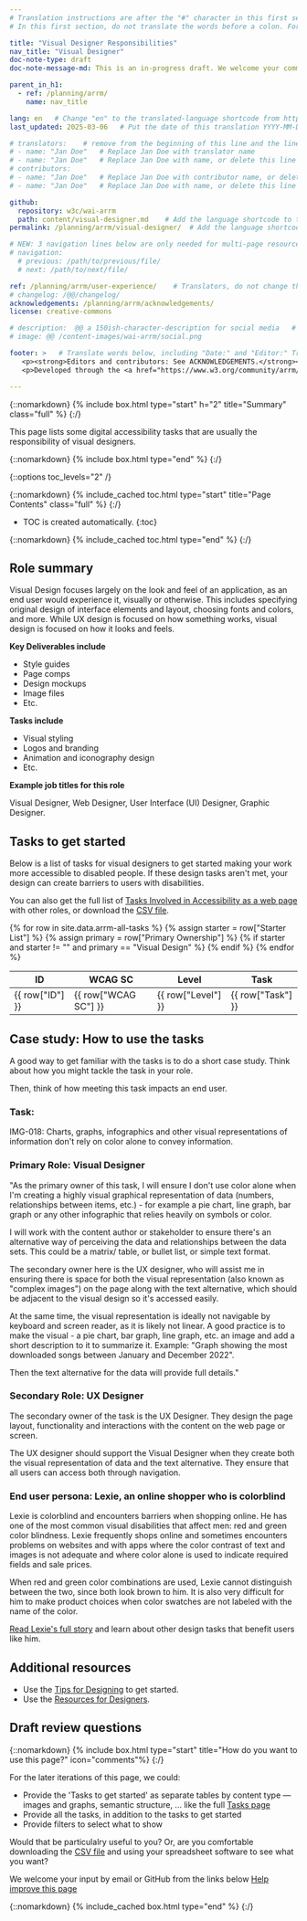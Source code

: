 ```yaml
---
# Translation instructions are after the "#" character in this first section. They are comments that do not show up in the web page. You do not need to translate the instructions after #.
# In this first section, do not translate the words before a colon. For example, do not translate "title:". Do translate the text after "title:".

title: "Visual Designer Responsibilities"
nav_title: "Visual Designer"
doc-note-type: draft
doc-note-message-md: This is an in-progress draft. We welcome your comments via GitHub or email from the links below under [Help improve this page](#helpimprove). You are also welcome to join the [ARRM Community Group](https://www.w3.org/community/arrm/) to contribute.

parent_in_h1:
  - ref: /planning/arrm/
    name: nav_title

lang: en   # Change "en" to the translated-language shortcode from https://www.iana.org/assignments/language-subtag-registry/language-subtag-registry
last_updated: 2025-03-06   # Put the date of this translation YYYY-MM-DD (with month in the middle)

# translators:    # remove from the beginning of this line and the lines below: "# " (the hash sign and the space)
# - name: "Jan Doe"   # Replace Jan Doe with translator name
# - name: "Jan Doe"   # Replace Jan Doe with name, or delete this line if not multiple translators
# contributors:
# - name: "Jan Doe"   # Replace Jan Doe with contributor name, or delete this line if none
# - name: "Jan Doe"   # Replace Jan Doe with name, or delete this line if not multiple contributors

github:
  repository: w3c/wai-arrm
  path: content/visual-designer.md    # Add the language shortcode to the middle of the filename, for example: content/index.fr.md
permalink: /planning/arrm/visual-designer/  # Add the language shortcode to the end, with no slash at end, for example: /planning/arrm/fr

# NEW: 3 navigation lines below are only needed for multi-page resources where you have previous and next at the bottom. If so, un-comment them; otherwise delete these lines.
# navigation:
  # previous: /path/to/previous/file/
  # next: /path/to/next/file/

ref: /planning/arrm/user-experience/    # Translators, do not change this
# changelog: /@@/changelog/
acknowledgements: /planning/arrm/acknowledgements/
license: creative-commons

# description:  @@ a 150ish-character-description for social media   # translate the description
# image: @@ /content-images/wai-arrm/social.png

footer: >   # Translate words below, including "Date:" and "Editor:" Translate the Working Group name. Leave the Working Group acronym in English. Do *not* change the dates in the footer below.
   <p><strong>Editors and contributors: See ACKNOWLEDGEMENTS.</strong></p>
   <p>Developed through the <a href="https://www.w3.org/community/arrm/">Accessibility Roles and Responsibilities Mapping (ARRM) Community Group</a> at W3C. Initially developed with the Accessibility Education and Outreach Working Group (<a href="https://www.w3.org/WAI/about/groups/eowg/">EOWG</a>).</p>

---
```



{::nomarkdown}
{% include box.html type="start" h="2" title="Summary" class="full" %}
{:/}

This page lists some digital accessibility tasks that are usually the responsibility of visual designers.

{::nomarkdown}
{% include box.html type="end" %}
{:/}

{::options toc_levels="2" /}

{::nomarkdown}
{% include_cached toc.html type="start" title="Page Contents" class="full" %}
{:/}

-   TOC is created automatically.
{:toc}

{::nomarkdown}
{% include_cached toc.html type="end" %}
{:/}

## Role summary

Visual Design focuses largely on the look and feel of an application, as an end user would experience it, visually or otherwise. This includes specifying original design of interface elements and layout, choosing fonts and colors, and more. While UX design is focused on how something works, visual design is focused on how it looks and feels.

**Key Deliverables include**

*   Style guides
*   Page comps
*   Design mockups
*   Image files
*   Etc.

**Tasks include**

*   Visual styling
*   Logos and branding
*   Animation and iconography design
*   Etc.

**Example job titles for this role**

Visual Designer, Web Designer, User Interface (UI) Designer, Graphic Designer.

## Tasks to get started

Below is a list of tasks for visual designers to get started making your work more accessible to disabled people. If these design tasks aren't met, your design can create barriers to users with disabilities.

You can also get the full list of [Tasks Involved in Accessibility as a web page](/WAI/planning/arrm/tasks) with other roles, or download the [CSV file](https://raw.githubusercontent.com/w3c/wai-arrm/refs/heads/master/_data/arrm-full-checklist.csv).

<table>
  <thead>
    <tr>
      <!-- Only include specific columns in the header - exclude: Starter List -->
      <th>ID</th>
      <th>WCAG SC</th>
      <th>Level</th>
      <th>Task</th>
      <!-- <th>Main Role</th><th>Primary Ownership</th><th>Secondary Ownership</th><th>Contributor</th> -->
    </tr>
  </thead>
  <tbody>
    {% for row in site.data.arrm-all-tasks %}
      <!-- Only display rows where 'Starter List' is not null or empty -->
      {% assign starter = row["Starter List"] %}
      {% assign primary = row["Primary Ownership"] %}
      {% if starter and starter != "" and primary == "Visual Design" %}
        <tr>
          <td>{{ row["ID"] }}</td>
          <td>{{ row["WCAG SC"] }}</td>
          <td>{{ row["Level"] }}</td>
          <td>{{ row["Task"] }}</td>
          <!-- <td>{{ row["Main Role"] }}</td><td>{{ row["Primary Ownership"] }}</td><td>{{ row["Secondary Ownership"] }}</td><td>{{ row["Contributor"] }}</td> -->
        </tr>
      {% endif %}
    {% endfor %}
  </tbody>
</table>


## Case study: How to use the tasks
A good way to get familiar with the tasks is to do a short case study.  Think about how you might tackle the task in your role. 

Then, think of how meeting this task impacts an end user. 

### Task:

IMG-018: Charts, graphs, infographics and other visual representations of information don't rely on color alone to convey information.

### Primary Role: Visual Designer

"As the primary owner of this task, I will ensure I don't use color alone when I'm creating a highly visual graphical representation of data (numbers, relationships between items, etc.) - for example a pie chart, line graph, bar graph or any other infographic that relies heavily on symbols or color. 

I will work with the content author or stakeholder to ensure there's an alternative way of perceiving the data and relationships between the data sets. This could be a matrix/ table, or bullet list, or simple text format. 

The secondary owner here is the UX designer, who will assist me in ensuring there is space for both the visual representation (also known as "complex images") on the page along with the text alternative, which should be adjacent to the visual design so it's accessed easily.

At the same time, the visual representation is ideally not navigable by keyboard and screen reader, as it is likely not linear.  A good practice is to make the visual - a pie chart, bar graph, line graph, etc. an image and add a short description to it to summarize it.  Example: "Graph showing the most downloaded songs between January and December 2022". 

Then the text alternative for the data will provide full details."


### Secondary Role: UX Designer
The secondary owner of the task is the UX Designer. They design the page layout, functionality and interactions with the content on the web page or screen. 

The UX designer should support the Visual Designer when they create both the visual representation of data and the text alternative.   They ensure that all users can access both through navigation.

### End user persona: Lexie, an online shopper who is colorblind
Lexie is colorblind and encounters barriers when shopping online. He has one of the most common visual disabilities that affect men: red and green color blindness. Lexie frequently shops online and sometimes encounters problems on websites and with apps where the color contrast of text and images is not adequate and where color alone is used to indicate required fields and sale prices. 

When red and green color combinations are used, Lexie cannot distinguish between the two, since both look brown to him. It is also very difficult for him to make product choices when color swatches are not labeled with the name of the color.

[Read Lexie's full story](https://www.w3.org/WAI/people-use-web/user-stories/story-four/) and learn about other design tasks that benefit users like him.

## Additional resources
* Use the [Tips for Designing](https://www.w3.org/WAI/tips/designing/) to get started.
* Use the [Resources for Designers](https://www.w3.org/WAI/roles/designers/).

## Draft review questions

{::nomarkdown}
{% include box.html type="start" title="How do you want to use this page?" icon="comments"%}
{:/}

For the later iterations of this page, we could:
- Provide the 'Tasks to get started' as separate tables by content type — images and graphs, semantic structure, ... like the full [Tasks page](/WAI/planning/arrm/tasks)
- Provide all the tasks, in addition to the tasks to get started
- Provide filters to select what to show

Would that be particulalry useful to you? Or, are you comfortable downloading the [CSV file](https://raw.githubusercontent.com/w3c/wai-arrm/refs/heads/master/_data/arrm-full-checklist.csv) and using your spreadsheet software to see what you want?

We welcome your input by email or GitHub from the links below [Help improve this page](#helpimprove)

{::nomarkdown}
{% include_cached box.html type="end" %}
{:/}
